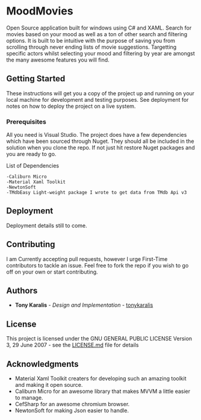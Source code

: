 # MoodMovies

Open Source application built for windows using C# and XAML. Search for movies based on your mood as well as a ton of other search and filtering options. It is built to be intuitive with the purpose of saving you from scrolling through never ending lists of movie suggestions. Targetting specific actors whilst selecting your mood and filtering by year are amongst the many awesome features you will find.

## Getting Started

These instructions will get you a copy of the project up and running on your local machine for development and testing purposes. See deployment for notes on how to deploy the project on a live system.

### Prerequisites

All you need is Visual Studio. The project does have a few dependencies which have been sourced through Nuget. They should all be included in the solution when you clone the repo. If not just hit restore Nuget packages and you are ready to go.
 
List of Dependencies
```
-Caliburn Micro
-Material Xaml Toolkit
-NewtonSoft
-TMdbEasy Light-weight package I wrote to get data from TMdb Api v3
```

## Deployment

Deployment details still to come.

## Contributing

I am Currently accepting pull requests, however I urge First-Time contributors to tackle an issue. Feel free to fork the repo if you wish to go off on your own or start contributing.

## Authors

* **Tony Karalis** - *Design and Implementation* - [tonykaralis](https://github.com/tonykaralis)

## License

This project is licensed under the GNU GENERAL PUBLIC LICENSE Version 3, 29 June 2007 - see the [LICENSE.md](LICENSE.md) file for details

## Acknowledgments

* Material Xaml Toolkit creaters for developing such an amazing toolkit and making it open source.
* Caliburn Micro for an awesome library that makes MVVM a little easier to manage.
* CefSharp for an awesome chromium browser.
* NewtonSoft for making Json easier to handle.
